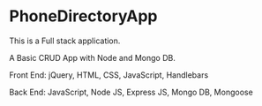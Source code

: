 # PhoneDirectoryApp
This is a Full stack application.

A Basic CRUD App with Node and Mongo DB.

Front End: jQuery, HTML, CSS, JavaScript, Handlebars 


Back End: JavaScript, Node JS, Express JS, Mongo DB, Mongoose

